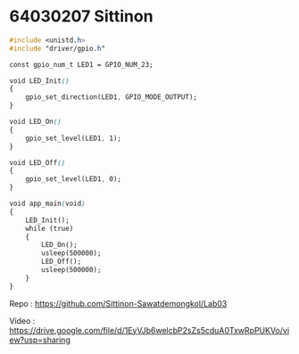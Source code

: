 # 64030207 Sittinon

```css
#include <unistd.h>
#include "driver/gpio.h"

const gpio_num_t LED1 = GPIO_NUM_23;

void LED_Init()
{
    gpio_set_direction(LED1, GPIO_MODE_OUTPUT);
}

void LED_On()
{
    gpio_set_level(LED1, 1);
}

void LED_Off()
{
    gpio_set_level(LED1, 0);
}

void app_main(void)
{
    LED_Init();
    while (true)
    {
        LED_On();
        usleep(500000);
        LED_Off();
        usleep(500000);
    }
}
```
Repo : https://github.com/Sittinon-Sawatdemongkol/Lab03

Video : https://drive.google.com/file/d/1EyVJb6welcbP2sZs5cduA0TxwRpPUKVo/view?usp=sharing
